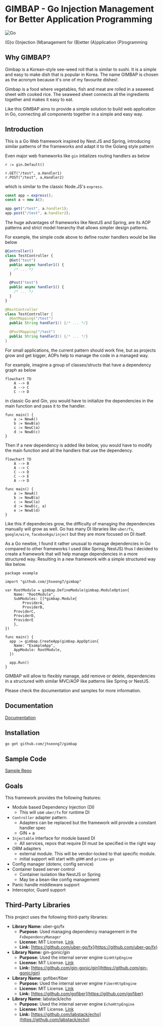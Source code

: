 # GIMBAP - Go Injection Management for Better Application Programming

![Go](https://img.shields.io/badge/go-%2300ADD8.svg?style=for-the-badge&logo=go&logoColor=white)

(G)o
(I)njection
(M)anagement for
(B)etter
(A)pplication
(P)rogramming

## Why GIMBAP?

Gimbap is a Korean-style see-weed roll that is similar to sushi. It is a simple and easy to make dish that is popular in Korea. The name GIMBAP is chosen as the acronym because it's one of my favourite dishes!.

Gimbap is a food where vegetables, fish and meat are rolled in a seaweed sheet with cooked rice. The seaweed sheet connects all the ingredients together and makes it easy to eat.

Like this GIMBAP aims to provide a simple solution to build web application in Go, connecting all components together in a simple and easy way.

## Introduction

This is a Go Web framework inspired by Nest.JS and Spring, introducing similar patterns of the frameworks and adapt it to the Golang style pattern

Even major web frameworks like `gin` intializes routing handlers as below

```golang
r := gin.Default()

r.GET("/test", a.Handler1)
r.POST("/test", a,Handler2)
```

which is similar to the classic Node.JS's `express`.

```js
const app = express();
const a = new A();

app.get("/test", a.handler1);
app.post("/test", a.handler2);
```

The huge advantages of frameworks like NestJS and Spring, are its AOP patterns and strict model hierarchy that allows simpler design patterns.

For example, the simple code above to define router handlers would be like below

```ts
@Controller()
class TestController {
  @Get("test")
  public async handler1() {
    /* ... */
  }

  @Post("test")
  public async handler1() {
    /* ... */
  }
}
```

```java
@RestController
class TestController {
  @GetMapping("/test")
  public String handler1() {/* ... */}

  @PostMapping("/test")
  public String handler2() {/* ... */}
}
```

For small applications, the current pattern should work fine, but as projects grow and get bigger, AOPs help to manage the code in a managed way.

For example, imagine a group of classes/structs that have a dependency graph as below

```mermaid
flowchart TD
    A --> B
    A --> C
    C --> D
```

in classic Go and Gin, you would have to initialize the dependencies in the main function and pass it to the handler.

```golang
func main() {
    a := NewA()
    b := NewB(a)
    c := NewC(a)
    d := NewD(c)
}
```

Then if a new dependency is added like below, you would have to modify the main function and all the handlers that use the dependency.

```mermaid
flowchart TD
    A --> B
    A --> C
    C --> D
    C --> E
    A --> D
```

```golang
func main() {
    a := NewA()
    b := NewB(a)
    c := NewC(a)
    d := NewD(c, a)
    e := NewE(d)
}
```

Like this if dependecies grow, the difficulty of managing the dependencies manually will grow as well. Go has many DI libraries like `uber/fx`, `google/wire`, `facebookgo/inject` but they are more focused on DI itself.

As a Go newbie, I found it rather unusual to manage dependencies in Go compared to other frameworks I used (like Spring, NestJS) thus I decided to create a framework that will help manage dependencies in a more structured way. Resulting in a new framework with a simple structured way like below.

```golang
package example

import "github.com/jhseong7/gimbap"

var RootModule = gimbap.DefineModule(gimbap.ModuleOption{
	Name: "RootModule",
	SubModules: []*gimbap.Module{
		ProviderA,
		ProviderB,
    ProviderC,
    ProviderD,
    ProviderE
	},
})

func main() {
  app := gimbap.CreateApp(gimbap.AppOption{
    Name: "ExampleApp",
    AppModule: RootModule,
  })

  app.Run()
}
```

GIMBAP will allow to flexibly manage, add remove or delete, dependencies in a structured with similar MVC/AOP like patterns like Spring or NestJS.

Please check the documentation and samples for more information.

## Documentation

[Documentation](doc/documentation.md)

## Installation

```shell
go get github.com/jhseong7/gimbap
```

## Sample Code

[Sample Repo](https://github.com/jhseong7/gimbap-sample)

## Goals

This framework provides the following features:

- Module based Dependency Injection (DI)
  - This will use `uber/fx` for runtime DI
- `Controller` adapter pattern.
  - Adapters can be replaced but the framework will provide a constant handler spec
  - GIN + a
- `Injectable` interface for module based DI
  - All services, repos that require DI must be specified in the right way
- ORM adapters
  - external module. This will be vendor-locked to that specific module.
  - initial support will start with `gORM` and `prisma-go`
- Config manager (dotenv, config service)
- Container based server control
  - Container isolation like NestJS or Spring
  - May be a bean-like config management
- Panic handle middleware support
- Interceptor, Guard support

## Third-Party Libraries

This project uses the following third-party libraries:

- **Library Name:** uber-go/fx
  - **Purpose:** Used managing dependency management in the `FxDependencyManager`
  - **License:** MIT License. [Link](https://github.com/uber-go/fx/blob/master/LICENSE)
  - **Link:** [https://github.com/uber-go/fx](https://github.com/uber-go/fx)
- **Library Name:** gin-gonic/gin
  - **Purpose:** Used the internal server engine `GinHttpEngine`
  - **License:** MIT License. [Link](https://github.com/gin-gonic/gin/blob/master/LICENSE)
  - **Link:** [https://github.com/gin-gonic/gin](https://github.com/gin-gonic/gin)
- **Library Name:** gofiber/fiber
  - **Purpose:** Used the internal server engine `FiberHttpEngine`
  - **License:** MIT License. [Link](https://github.com/gofiber/fiber/blob/master/LICENSE)
  - **Link:** [https://github.com/gofiber](https://github.com/gofiber)
- **Library Name:** labstack/echo
  - **Purpose:** Used the internal server engine `EchoHttpEngine`
  - **License:** MIT License. [Link](https://github.com/labstack/echo/blob/master/LICENSE)
  - **Link:** [https://github.com/labstack/echo](https://github.com/labstack/echo)
